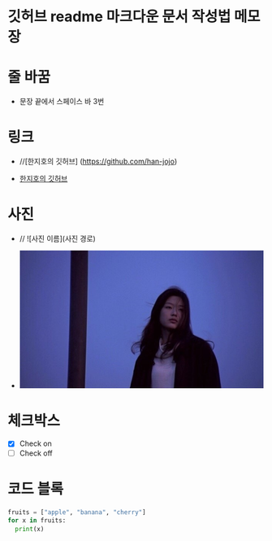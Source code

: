 # 깃허브 readme 마크다운 문서 작성법 메모장


# 줄 바꿈
  
- 문장 끝에서 스페이스 바 3번

# 링크
  
- //[한지호의 깃허브] (https://github.com/han-jojo) 
  
- [한지호의 깃허브](https://github.com/han-jojo)
  
# 사진

- // ![사진 이름](사진 경로)   
  
- ![테스트 사진](./test_photo.jpg)  
  
# 체크박스

- [x] Check on
- [ ] Check off

# 코드 블록

``` Python
fruits = ["apple", "banana", "cherry"]
for x in fruits:
  print(x)
```